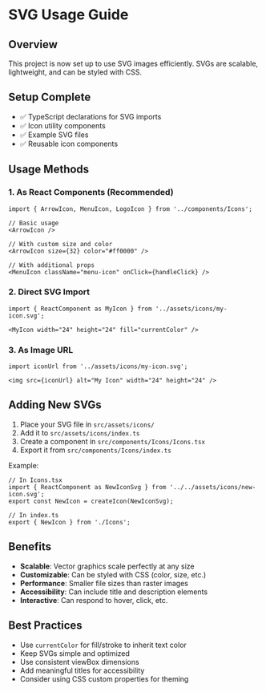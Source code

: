 # SVG Usage Guide

## Overview
This project is now set up to use SVG images efficiently. SVGs are scalable, lightweight, and can be styled with CSS.

## Setup Complete
- ✅ TypeScript declarations for SVG imports
- ✅ Icon utility components
- ✅ Example SVG files
- ✅ Reusable icon components

## Usage Methods

### 1. As React Components (Recommended)
```tsx
import { ArrowIcon, MenuIcon, LogoIcon } from '../components/Icons';

// Basic usage
<ArrowIcon />

// With custom size and color
<ArrowIcon size={32} color="#ff0000" />

// With additional props
<MenuIcon className="menu-icon" onClick={handleClick} />
```

### 2. Direct SVG Import
```tsx
import { ReactComponent as MyIcon } from '../assets/icons/my-icon.svg';

<MyIcon width="24" height="24" fill="currentColor" />
```

### 3. As Image URL
```tsx
import iconUrl from '../assets/icons/my-icon.svg';

<img src={iconUrl} alt="My Icon" width="24" height="24" />
```

## Adding New SVGs

1. Place your SVG file in `src/assets/icons/`
2. Add it to `src/assets/icons/index.ts`
3. Create a component in `src/components/Icons/Icons.tsx`
4. Export it from `src/components/Icons/index.ts`

Example:
```tsx
// In Icons.tsx
import { ReactComponent as NewIconSvg } from '../../assets/icons/new-icon.svg';
export const NewIcon = createIcon(NewIconSvg);

// In index.ts
export { NewIcon } from './Icons';
```

## Benefits
- **Scalable**: Vector graphics scale perfectly at any size
- **Customizable**: Can be styled with CSS (color, size, etc.)
- **Performance**: Smaller file sizes than raster images
- **Accessibility**: Can include title and description elements
- **Interactive**: Can respond to hover, click, etc.

## Best Practices
- Use `currentColor` for fill/stroke to inherit text color
- Keep SVGs simple and optimized
- Use consistent viewBox dimensions
- Add meaningful titles for accessibility
- Consider using CSS custom properties for theming
